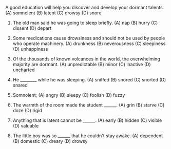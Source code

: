A good education will help you discover and develop your dormant talents.
(A) somnolent (B) latent (C) drowsy (D) snore

1. The old man said he was going to sleep briefly.
(A) nap     (B) hurry     (C) dissent     (D) depart


2. Some medications cause drowsiness and should not be used by people who operate machinery.
(A) drunkness     (B) neverousness      (C) sleepiness      (D) unhappiness


3. Of the thousands of known volcanoes in the world, the overwhelming majority are dormant.
(A) unpredictable     (B) minor     (C) inactive      (D) uncharted


4. He ________ while he was sleeping.
(A) sniffed     (B) snored      (C) snorted     (D) snared


5. Somnolent;
(A) angry       (B) sleepy      (C) foolish     (D) fuzzy


6. The warmth of the room made the student ______.
(A) grin      (B) starve      (C) doze      (D) rigid


7. Anything that is latent cannot be ______.
(A) early       (B) hidden      (C) visible     (D) valuable


8. The little boy was so ______ that he couldn't stay awake.
(A) dependent     (B) domestic      (C) dreary      (D) drowsy
